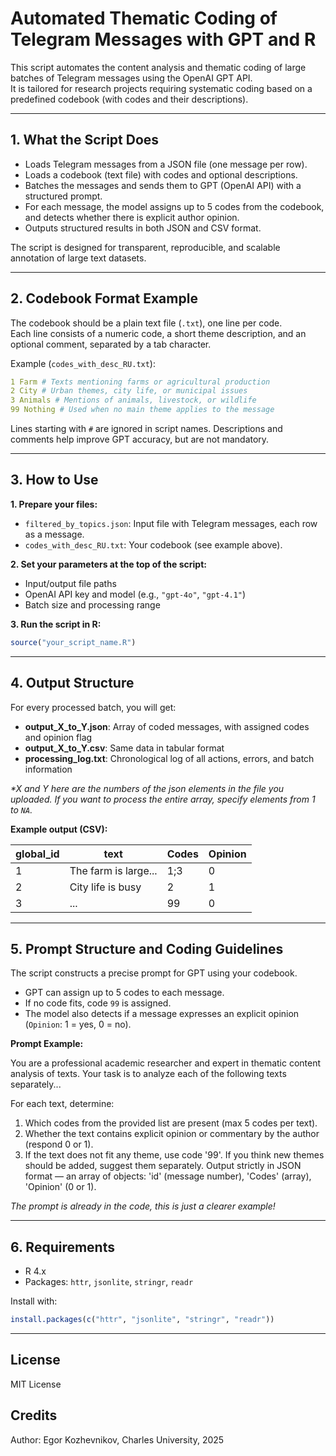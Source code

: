 # Automated Thematic Coding of Telegram Messages with GPT and R

This script automates the content analysis and thematic coding of large batches of Telegram messages using the OpenAI GPT API.  
It is tailored for research projects requiring systematic coding based on a predefined codebook (with codes and their descriptions).

---
## 1. What the Script Does

- Loads Telegram messages from a JSON file (one message per row).
- Loads a codebook (text file) with codes and optional descriptions.
- Batches the messages and sends them to GPT (OpenAI API) with a structured prompt.
- For each message, the model assigns up to 5 codes from the codebook, and detects whether there is explicit author opinion.
- Outputs structured results in both JSON and CSV format.

The script is designed for transparent, reproducible, and scalable annotation of large text datasets.

---
## 2. Codebook Format Example

The codebook should be a plain text file (`.txt`), one line per code.  
Each line consists of a numeric code, a short theme description, and an optional comment, separated by a tab character.

Example (`codes_with_desc_RU.txt`):

```yaml
1 Farm # Texts mentioning farms or agricultural production
2 City # Urban themes, city life, or municipal issues
3 Animals # Mentions of animals, livestock, or wildlife
99 Nothing # Used when no main theme applies to the message
```

Lines starting with `#` are ignored in script names. Descriptions and comments help improve GPT accuracy, but are not mandatory.

---
## 3. How to Use

**1. Prepare your files:**
- `filtered_by_topics.json`: Input file with Telegram messages, each row as a message.
- `codes_with_desc_RU.txt`: Your codebook (see example above).

**2. Set your parameters at the top of the script:**
- Input/output file paths
- OpenAI API key and model (e.g., `"gpt-4o"`, `"gpt-4.1"`)
- Batch size and processing range

**3. Run the script in R:**

```r
source("your_script_name.R")
```
---
## 4. Output Structure

For every processed batch, you will get:

- **output_X_to_Y.json**: Array of coded messages, with assigned codes and opinion flag
- **output_X_to_Y.csv**: Same data in tabular format
- **processing_log.txt**: Chronological log of all actions, errors, and batch information

_*X and Y here are the numbers of the json elements in the file you uploaded.
If you want to process the entire array, specify elements from 1 to `NA`._

**Example output (CSV):**

| global_id | text                 | Codes  | Opinion |
|-----------|----------------------|--------|---------|
|    1      | The farm is large... | 1;3    |   0     |
|    2      | City life is busy    | 2      |   1     |
|    3      | ...                  | 99     |   0     |

---

## 5. Prompt Structure and Coding Guidelines

The script constructs a precise prompt for GPT using your codebook.  
- GPT can assign up to 5 codes to each message.
- If no code fits, code `99` is assigned.
- The model also detects if a message expresses an explicit opinion (`Opinion`: 1 = yes, 0 = no).

**Prompt Example:**

You are a professional academic researcher and expert in thematic content analysis of texts.
Your task is to analyze each of the following texts separately...

For each text, determine:

1. Which codes from the provided list are present (max 5 codes per text).
2. Whether the text contains explicit opinion or commentary by the author (respond 0 or 1). 
3. If the text does not fit any theme, use code '99'. If you think new themes should be added, suggest them separately. Output strictly in JSON format — an array of objects: 'id' (message number), 'Codes' (array), 'Opinion' (0 or 1).

_The prompt is already in the code, this is just a clearer example!_

---
## 6. Requirements

- R 4.x
- Packages: `httr`, `jsonlite`, `stringr`, `readr`

Install with:

```r
install.packages(c("httr", "jsonlite", "stringr", "readr"))
```
---

## License
MIT License

## Credits
Author: Egor Kozhevnikov, Charles University, 2025

